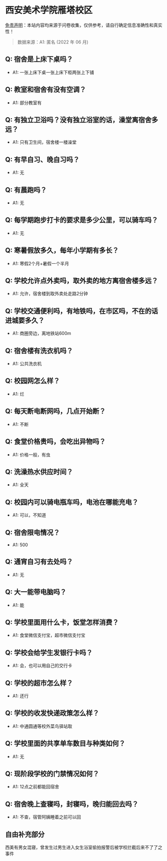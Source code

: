 # 西安美术学院雁塔校区

[免责声明](https://colleges.chat/#_3)：本站内容均来源于问卷收集，仅供参考，请自行确定信息准确性和真实性！

> 数据来源：A1: 匿名 (2022 年 06 月)

## Q: 宿舍是上床下桌吗？

- A1: 一张上床下桌一张上床下柜两张上下铺

## Q: 教室和宿舍有没有空调？

- A1: 部分教室有

## Q: 有独立卫浴吗？没有独立浴室的话，澡堂离宿舍多远？

- A1: 只有卫生间，宿舍楼一楼澡堂

## Q: 有早自习、晚自习吗？

- A1: 无

## Q: 有晨跑吗？

- A1: 无

## Q: 每学期跑步打卡的要求是多少公里，可以骑车吗？

- A1: 无

## Q: 寒暑假放多久，每年小学期有多长？

- A1: 寒假2个月+暑假一个半月

## Q: 学校允许点外卖吗，取外卖的地方离宿舍楼多远？

- A1: 允许，宿舍楼到取外卖处走路2分钟

## Q: 学校交通便利吗，有地铁吗，在市区吗，不在的话进城要多久？

- A1: 商圈旁边，离地铁站600m

## Q: 宿舍楼有洗衣机吗？

- A1: 公共洗衣机

## Q: 校园网怎么样？

- A1: 烂

## Q: 每天断电断网吗，几点开始断？

- A1: 不断

## Q: 食堂价格贵吗，会吃出异物吗？

- A1: 价格一般，有虫

## Q: 洗澡热水供应时间？

- A1: 全天

## Q: 校园内可以骑电瓶车吗，电池在哪能充电？

- A1: 可以，不知道

## Q: 宿舍限电情况？

- A1: 500

## Q: 通宵自习有去处吗？

- A1: 无

## Q: 大一能带电脑吗？

- A1: 能

## Q: 学校里面用什么卡，饭堂怎样消费？

- A1: 食堂微信支付宝，超市微信支付宝

## Q: 学校会给学生发银行卡吗？

- A1: 会，也可以用自己的交行卡

## Q: 学校的超市怎么样？

- A1: 还行

## Q: 学校的收发快递政策怎么样？

- A1: 中通圆通等校外菜鸟驿站取

## Q: 学校里面的共享单车数目与种类如何？

- A1: 无

## Q: 现阶段学校的门禁情况如何？

- A1: 12点之前都能回宿舍

## Q: 宿舍晚上查寝吗，封寝吗，晚归能回去吗？

- A1: 不查，宿管阿姨睡着之前可以回

## 自由补充部分

西美有男女混寝，曾发生过男生进入女生浴室偷拍报警后被学校拦截后来不了了之事件